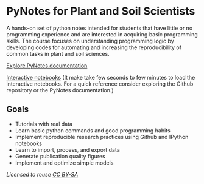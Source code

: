 # PyNotes for Plant and Soil Scientists

A hands-on set of python notes intended for students that have little or no programming experience and are interested in acquiring basic programming skills. The course focuses on understanding programming logic by developing codes for automating and increasing the reproducibility of common tasks in plant and soil sciences.

[Explore PyNotes documentation](https://andres-patrignani.github.io/pynotes/)

[Interactive notebooks](https://mybinder.org/v2/gh/andres-patrignani/pynotes/master?filepath=notebooks)
(It make take few seconds to few minutes to load the interactive notebooks. For a quick reference consider exploring the Github repository or the PyNotes documentation.)

## Goals

- Tutorials with real data
- Learn basic python commands and good programming habits
- Implement reproducible research practices using Github and IPython notebooks
- Learn to import, process, and export data
- Generate publication quality figures
- Implement and optimize simple models

*Licensed to reuse [CC BY-SA](https://creativecommons.org/licenses/by-sa/2.0/)*